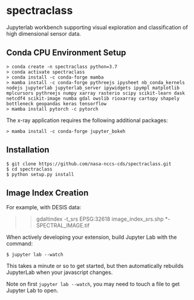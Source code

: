 spectraclass
===============================

Jupyterlab workbench supporting visual exploration and classification of high dimensional sensor data.

Conda CPU Environment Setup
---------------

    > conda create -n spectraclass python=3.7
    > conda activate spectraclass
    > conda install -c conda-forge mamba
    > mamba install -c conda-forge pythreejs ipysheet nb_conda_kernels nodejs jupyterlab jupyterlab_server ipywidgets ipympl matplotlib mplcursors pythreejs numpy xarray rasterio scipy scikit-learn dask netcdf4 scikit-image numba gdal owslib rioxarray cartopy shapely bottleneck geopandas keras tensorflow
    > mamba install pytorch -c pytorch

The x-ray application requires the following additional packages:

    > mamba install -c conda-forge jupyter_bokeh

Installation
------------

    $ git clone https://github.com/nasa-nccs-cds/spectraclass.git
    $ cd spectraclass
    $ python setup.py install

Image Index Creation
--------------------

For example, with DESIS data:

>> gdaltindex -t_srs EPSG:32618 image_index_srs.shp *-SPECTRAL_IMAGE.tif

When actively developing your extension, build Jupyter Lab with the command:

    $ jupyter lab --watch

This takes a minute or so to get started, but then automatically rebuilds JupyterLab when your javascript changes.

Note on first `jupyter lab --watch`, you may need to touch a file to get Jupyter Lab to open.

